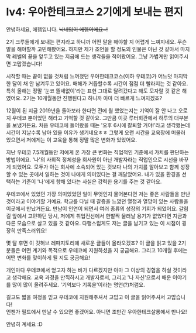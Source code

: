 # lv4: 우아한테크코스 2기에게 보내는 편지
안녕하세요, 에헴입니다. ~~닉네임이 에헴이에요~!~~

2기 크루들에게 보내는 편지라고 하니까 어떤 말을 해야할 지 어렵게 느껴지네요. 무슨 말을 해야할까 고민해봤어요. 하지만 제가 조언을 할 정도의 인물은 아닌 것 같아서 마지막 레벨의 끝을 앞두고 있는 지금에 드는 생각들을 적어봤어요. 그냥 가볍게만 읽어주시면 고맙겠습니다!

시작할 때는 끝이 없을 것처럼 느껴졌던 우아한테크코스(이하 우테코)가 어느덧 마지막 한 달이 채 안 남겨두고 있어요. 매해가 거듭할수록 시간이 점점 더 빨라지는 것 같아요. 특히 올해는 정말 '눈코 뜰새없이'라는 표현 그대로 달려갔다고 해도 모자랄 것 같은 해였어요. 2기는 10개월동안 진행된다고 하니까 아마 더 빠르게 느껴지겠죠?

12월이 된 지금 2019년을 돌아보라 한다면 전에 뭘 했었는지는 기억이 잘 안 나고 오로지 우테코 뿐이었던 해라고 기억할 것 같아요. 그만큼 이곳 루터회관에서 하루의 대부분을 보냈거든요. 처음 우테코에 들어왔을 때는 '오후 6시에 칼퇴할 거야!'라고 생각했는데 시간이 지날수록 남아 있을 이유가 생기네요ㅎㅎ 그렇게 오랜 시간을 교육장에 머물러 있으면서 저에게는 이 교육을 통해 정말 많은 변화가 있었어요.

지난 우테코 7.5개월동안 저에게 온 가장 큰 변화는 직업적인 기준에서 가치를 판단하는 방법이에요. '나'의 사회적 정체성을 회사원이 아닌 개발자라는 직업인으로 시선을 바꾸게 되었어요. 모두가 아는 회사에 소속되어 있는 것보다 나의 가치를 알아보고 함께 성장할 수 있는 곳에서 일하는 것이 나에게 의미있다는 걸 깨달았어요. 내가 있을 환경을 선택하는 기준이 '나'에게 향해 있다는 사실은 강력한 용기를 주는 것 같아요.

우테코에서 있었던 가장 의미있었던 일이 무엇인지 물어본다면 저는 좋은 사람들을 만난 것이라고 이야기할 거예요. 학교를 다닐 때 갈증을 느꼈던 열정과 열망이 있는 사람들을 이곳에서 만났거든요. 만남이 인연이 되면서 여러 종류의 성장의 기회가 되었어요. 갈림길 앞에서 고민하던 당시, 저에게 취업전선에서 한발짝 물러날 용기가 없었다면 지금과 다른 모습으로 살고 있을 것 같아요. 다행스럽게도 저는 글을 남기고 있는 이 시점이 굉장히 만족스러워요!

몇 달 후면 이 깃허브 레파지토리에 새로운 글들이 올라오겠죠? 이 글을 읽고 있을 2기 분들은 어떤 계기와 목적으로 우테코에 지원하셨을 지 궁금해요. 그리고 10개월 후에는 어떤 변화를 맞이하게 될 지도 궁금해요!

개인마다 우테코에서 얻고자 하는 바가 다르겠지만 아마 그 이상의 경험을 하실 것이라고 생각해요. 교육 과정을 만끽하시고 개발자로서, 그리고 '나 자신'으로서 배운 이야기를 많이 많이 올려주세요. '기억보다 기록을'이라는 명언(?)처럼요.

길고도 짧을 여정을 믿고 우테코에 지원해주셔서 고맙고 이 글을 읽어주셔서 고맙습니다!<br>
언젠가 필드에서 만날 수 있으면 좋겠어요. 아니면 조만간 우아한테크살롱에서 만나요!

안녕히 계세요 :D
